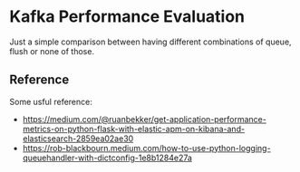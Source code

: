 # Kafka Performance Evaluation

Just a simple comparison between having different combinations of queue, flush or none of those.

## Reference
Some usful reference:
  * https://medium.com/@ruanbekker/get-application-performance-metrics-on-python-flask-with-elastic-apm-on-kibana-and-elasticsearch-2859ea02ae30
  * https://rob-blackbourn.medium.com/how-to-use-python-logging-queuehandler-with-dictconfig-1e8b1284e27a

